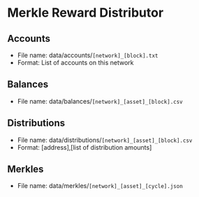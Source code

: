 # Merkle Reward Distributor

## Accounts
* File name: data/accounts/`[network]_[block].txt`
* Format: List of accounts on this network

## Balances
* File name: data/balances/`[network]_[asset]_[block].csv`

## Distributions
* File name: data/distributions/`[network]_[asset]_[block].csv`
* Format: [address],[list of distribution amounts]

## Merkles
* File name: data/merkles/`[network]_[asset]_[cycle].json`
